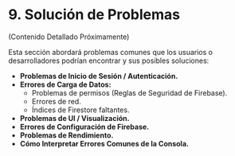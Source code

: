
# 9. Solución de Problemas

(Contenido Detallado Próximamente)

Esta sección abordará problemas comunes que los usuarios o desarrolladores podrían encontrar y sus posibles soluciones:

*   **Problemas de Inicio de Sesión / Autenticación.**
*   **Errores de Carga de Datos:**
    *   Problemas de permisos (Reglas de Seguridad de Firebase).
    *   Errores de red.
    *   Índices de Firestore faltantes.
*   **Problemas de UI / Visualización.**
*   **Errores de Configuración de Firebase.**
*   **Problemas de Rendimiento.**
*   **Cómo Interpretar Errores Comunes de la Consola.**
